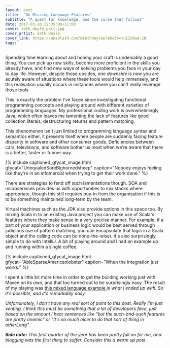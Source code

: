 ```yaml
---
layout: post
title:  "On Missing Language Features"
subtitle: "A quest for knowledge, and the curse that follows"
date: 2017-03-20 22:35:00+11:00
cover: seth_doyle_port.jpg
cover_artist: Seth Doyle
cover_link: https://unsplash.com/@sethdoylee?photo=tuiIo0uA-z8
tags:
---
```


Spending time learning about and honing your craft is undeniably a good thing. You can pick up new skills, become more proficient in the skills you already have, and find new ways of solving problems you face in your day to day life. However, despite those upsides, one *downside* is now you are acutely aware of situations where these tools would help immensely, and this realisation usually occurs in instances where you can't really leverage those tools.

This is exactly the problem I've faced since investigating functional programming concepts and playing around with different varieties of programming languages. My professional coding work is overwhelmingly Java, which often leaves me lamenting the lack of features like good collection literals, destructuring returns and pattern matching.

This phenomenon isn't just limited to programming language syntax and semantics either, it presents itself when people are suddenly facing feature disparity in software and other consumer goods. Deficiencies between cars, televisions, and software bother us most when we're aware that there is a better, faster or funner way.

{% include captioned_gfycat_image.html gfycat="UnequaledSoreBighornedsheep" caption="Nobody enjoys feeling like they're in an infomercial when trying to get their work done." %}

There are strategies to fend off such lamentations though. SOA and microservices provides us with opportunities to mix stacks where appropriate, though this still requires buy-in from the organisation if this is to be something maintained long-term by the team.

Virtual machines such as the JDK also provide options in this space too. By mixing Scala in to an existing Java project you can make use of Scala's features where they make sense in a very precise manner. For example, if a part of your application or business logic would be best served through judicious use of pattern matching, you can encapsulate that logic in a Scala object and the calling code can be none-the-wiser. It's also surprisingly simple to do with IntelliJ. A bit of playing around and I had an example up and running within a single coffee.

{% include captioned_gfycat_image.html gfycat="AbleSparseAmericanlobster" caption="When the integration just works." %}

I spent a little bit more time in order to get the building working just with Maven on its own, and that too turned out to be surprisingly easy. The result of my playing was [this mixed language example <i class="fa fa-github"/>](https://github.com/Huddo121/Mixed-Language-Spring-Boot-Example/tree/master) is what I ended up with. So it's possible, and it's remarkably easy.
  
Unfortunately, I don't have any real sort of point to this post. Really I'm just venting. I think this must be something that a lot of developers face, just based on the amount I hear sentences like "but the such-and-such features are pretty anemic" or "It's so much nicer to do that sort of thing in otherLang".

**Side note:** This first quarter of the year has been pretty full on for me, and blogging was the first thing to suffer. Consider this a warm up post.
